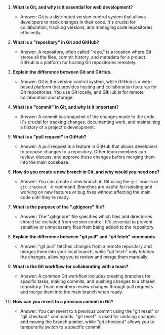 1. **What is Git, and why is it essential for web development?**
   - Answer: Git is a distributed version control system that allows developers to track changes in their code. It's crucial for collaboration, tracking versions, and managing code repositories efficiently.

2. **What is a "repository" in Git and GitHub?**
   - Answer: A repository, often called "repo," is a location where Git stores all the files, commit history, and metadata for a project. GitHub is a platform for hosting Git repositories remotely.

3. **Explain the difference between Git and GitHub.**
   - Answer: Git is the version control system, while GitHub is a web-based platform that provides hosting and collaboration features for Git repositories. You use Git locally, and GitHub is for remote collaboration and storage.

4. **What is a "commit" in Git, and why is it important?**
   - Answer: A commit is a snapshot of the changes made to the code. It's crucial for tracking changes, documenting work, and maintaining a history of a project's development.

5. **What is a "pull request" in GitHub?**
   - Answer: A pull request is a feature in GitHub that allows developers to propose changes to a repository. Other team members can review, discuss, and approve these changes before merging them into the main codebase.

6. **How do you create a new branch in Git, and why would you need one?**
   - Answer: You can create a new branch in Git using the `git branch` or `git checkout -b` command. Branches are useful for isolating and working on new features or bug fixes without affecting the main code until they're ready.

7. **What is the purpose of the ".gitignore" file?**
   - Answer: The ".gitignore" file specifies which files and directories should be excluded from version control. It's essential to prevent sensitive or unnecessary files from being added to the repository.

8. **Explain the difference between "git pull" and "git fetch" commands.**
   - Answer: "git pull" fetches changes from a remote repository and merges them into your local branch, while "git fetch" only fetches the changes, allowing you to review and merge them manually.

9. **What is the Git workflow for collaborating with a team?**
   - Answer: A common Git workflow includes creating branches for specific tasks, making commits, and pushing changes to a shared repository. Team members review changes through pull requests and merge them into the main branch when ready.

10. **How can you revert to a previous commit in Git?**
    - Answer: You can revert to a previous commit using the "git reset" or "git checkout" commands. "git reset" is used for undoing changes and moving the branch pointer, while "git checkout" allows you to temporarily switch to a specific commit.
